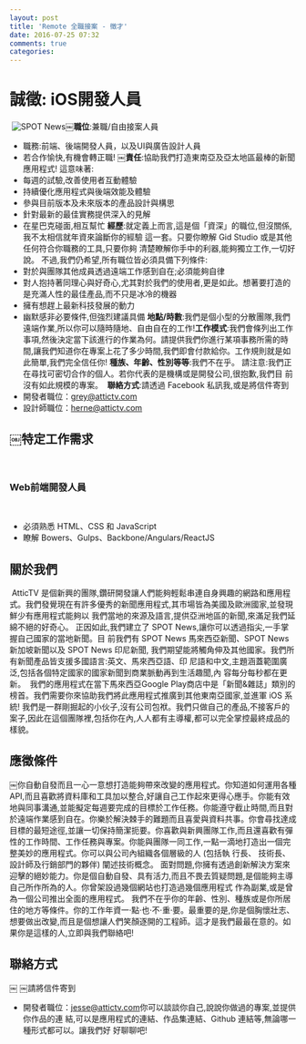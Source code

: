 ```yaml
---
layout: post
title: 'Remote 全職接案 - 徵才'
date: 2016-07-25 07:32
comments: true
categories: 
---
```

# 誠徵: iOS開發人員
​
![SPOT News](http://static.attictv.com/cdn/logo.png)
​
**￼職位**:兼職/自由接案人員
​
* 職務:前端、後端開發人員，以及UI與廣告設計人員
* 若合作愉快,有機會轉正職!
​
**￼責任**:協助我們打造東南亞及亞太地區最棒的新聞應用程式!
​
這意味著:
​
* 每週的試驗,改善使用者互動體驗
* 持續優化應用程式與後端效能及體驗
* 參與目前版本及未來版本的產品設計與構思
* 針對最新的最佳實務提供深入的見解
* 在星巴克碰面,相互幫忙
​
**經歷**:就定義上而言,這是個「資深」的職位,但沒關係,我不太相信就年資來論斷你的經驗 這一套。只要你瞭解 Gid Studio 或是其他任何符合你職務的工具,只要你夠 清楚瞭解你手中的利器,能夠獨立工作,一切好說。
不過,我們仍希望,所有職位皆必須具備下列條件:
​
* 對於與團隊其他成員透過遠端工作感到自在;必須能夠自律
* 對人抱持著同理心與好奇心,尤其對於我們的使用者,更是如此。想著要打造的是充滿人性的最佳產品,而不只是冰冷的機器
* 擁有想趕上最新科技發展的動力
* 幽默感非必要條件,但強烈建議具備
​
**地點/時數**:我們是個小型的分散團隊,我們遠端作業,所以你可以隨時隨地、自由自在的工作!
​
**工作模式**:我們會條列出工作事項,然後決定當下該進行的作業為何。請提供我們你進行某項事務所需的時間,讓我們知道你在專案上花了多少時間,我們即會付款給你。工作規則就是如 此簡單,我們完全信任你!
​
**種族、年齡、性別等等**:我們不在乎。 請注意:我們正在尋找可密切合作的個人。若你代表的是機構或是開發公司,很抱歉,我們目
前沒有如此規模的專案。
​
**聯絡方式**:請透過 Facebook 私訊我,或是將信件寄到 
​
* 開發者職位：grey@attictv.com
* 設計師職位：herne@attictv.com
​
## ￼特定工作需求
​
### Web前端開發人員
​
* 必須熟悉 HTML、CSS 和 JavaScript
* 瞭解 Bowers、Gulps、Backbone/Angulars/ReactJS
​

## 關於我們
​
AtticTV 是個新興的團隊,鑽研開發讓人們能夠輕鬆串連自身興趣的網路和應用程式。我們發覺現在有許多優秀的新聞應用程式,其市場皆為美國及歐洲國家,並發現鮮少有應用程式能夠以 我們當地的來源及語言,提供亞洲地區的新聞,來滿足我們延綿不絕的好奇心。
​
正因如此,我們建立了 SPOT News,讓你可以透過指尖,一手掌握自己國家的當地新聞。目 前我們有 SPOT News 馬來西亞新聞、SPOT News 新加坡新聞以及 SPOT News 印尼新聞, 我們期望能將觸角伸及其他國家。我們所有新聞產品皆支援多國語言:英文、馬來西亞語、印 尼語和中文,主題涵蓋範圍廣泛,包括各個特定國家的國家新聞到商業脈動再到生活趣聞,內 容每分每秒都在更新。
​
我們的應用程式在當下馬來西亞Google Play商店中是「新聞&雜誌」類別的榜首。我們需要你來協助我們將此應用程式推廣到其他東南亞國家,並進軍 iOS 系統!
​
我們是一群剛掘起的小伙子,沒有公司包袱。我們只做自己的產品,不接客戶的案子,因此在這個團隊裡,包括你在內,人人都有主導權,都可以完全掌控最終成品的樣貌。
​
## 應徵條件
​
￼你自動自發而且一心一意想打造能夠帶來改變的應用程式。你知道如何運用各種API,而且喜歡將資料庫和工具加以整合,好讓自己工作起來更得心應手。
​
你能有效地與同事溝通,並能擬定每週要完成的目標於工作任務。你能遵守截止時間,而且對於遠端作業感到自在。你樂於解決棘手的難題而且喜愛與資料共事。你會尋找達成目標的最短途徑,並讓一切保持簡潔扼要。你喜歡與新興團隊工作,而且還喜歡有彈性的工作時間、工作任務與專案。你能與團隊一同工作,一點一滴地打造出一個完整美妙的應用程式。你可以與公司內組織各個層級的人 (包括執 行長、 技術長、設計師及行銷部門的夥伴) 闡述技術概念。
​
面對問題,你擁有透過創新解決方案來迎擊的絕妙能力。你是個自動自發、具有活力,而且不畏去質疑問題,是個能夠主導自己所作所為的人。你曾架設過幾個網站也打造過幾個應用程式 作為副業,或是曾為一個公司推出全面的應用程式。
​
我們不在乎你的年齡、性別、種族或是你所居住的地方等條件。你的工作年資一‧點‧也‧不‧重‧要。最重要的是,你是個胸懷壯志、想要做出改變,而且是個想讓人們笑顏逐開的工程師。這才是我們最最在意的。如果你是這樣的人,立即與我們聯絡吧!
​
## 聯絡方式
￼
￼請將信件寄到
​
* 開發者職位：jesse@attictv.com
​
你可以談談你自己,說說你做過的專案,並提供你作品的連 結,可以是應用程式的連結、作品集連結、Github 連結等,無論哪一種形式都可以。讓我們好 好聊聊吧!